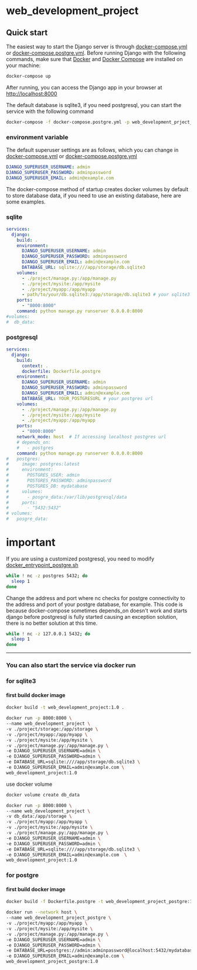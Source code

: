 # web_development_project

## Quick start
The easiest way to start the Django server is through [docker-compose.yml](docker-compose.yml) or [docker-compose.postgre.yml](docker-compose.postgre.yml). Before running Django with the following commands, make sure that [Docker](https://docs.docker.com/get-docker/) and [Docker Compose](https://docs.docker.com/compose/install/) are installed on your machine:

```bash
docker-compose up
```

After running, you can access the Django app in your browser at [http://localhost:8000](http://localhost:8000) 


The default database is sqlite3, if you need postgresql, you can start the service with the following command

```bash
docker-compose -f docker-compose.postgre.yml -p web_development_prject_postgre  up
```
### environment variable

The default superuser settings are as follows, which you can change in [docker-compose.yml](docker-compose.yml) or [docker-compose.postgre.yml](docker-compose.postgre.yml)

```yml
DJANGO_SUPERUSER_USERNAME: admin
DJANGO_SUPERUSER_PASSWORD: adminpassword
DJANGO_SUPERUSER_EMAIL: admin@example.com
```

The docker-compose method of startup creates docker volumes by default to store database data, if you need to use an existing database, here are some examples.
### sqlite
```yml
services:
  django:
    build: .
    environment:
      DJANGO_SUPERUSER_USERNAME: admin
      DJANGO_SUPERUSER_PASSWORD: adminpassword
      DJANGO_SUPERUSER_EMAIL: admin@example.com
      DATABASE_URL: sqlite:////app/storage/db.sqlite3
    volumes:
      - ./project/manage.py:/app/manage.py
      - ./project/mysite:/app/mysite
      - ./project/myapp:/app/myapp
      - path/to/your/db.sqlite3:/app/storage/db.sqlite3 # your sqlite3 db path
    ports:
      - "8000:8000"
    command: python manage.py runserver 0.0.0.0:8000
#volumes:
#  db_data:
```
### postgresql

```yml
services:
  django:
    build:
      context: .
      dockerfile: Dockerfile.postgre
    environment:
      DJANGO_SUPERUSER_USERNAME: admin
      DJANGO_SUPERUSER_PASSWORD: adminpassword
      DJANGO_SUPERUSER_EMAIL: admin@example.com
      DATABASE_URL: YOUR_POSTGRESURL # your postgres url
    volumes:
      - ./project/manage.py:/app/manage.py
      - ./project/mysite:/app/mysite
      - ./project/myapp:/app/myapp
    ports:
      - "8000:8000"
    network_mode: host  # If accessing localhost postgres url
    # depends_on:
    #   - postgres
    command: python manage.py runserver 0.0.0.0:8000
#   postgres:
#     image: postgres:latest
#     environment:
#       POSTGRES_USER: admin
#       POSTGRES_PASSWORD: adminpassword
#       POSTGRES_DB: mydatabase
#     volumes:
#       - posgre_data:/var/lib/postgresql/data
#     ports:
#       - "5432:5432"
# volumes:
#   posgre_data:
```

# important
If you are using a customized postgresql, you need to modify [docker_entrypoint_postgre.sh](project/docker_entrypoint_postgre.sh)
```sh
while ! nc -z postgres 5432; do
  sleep 1
done
```
Change the address and port where nc checks for postgre connectivity to the address and port of your postgre database, for example.
This code is because docker-compose sometimes depends_on doesn't work and starts django before postgresql is fully started causing an exception solution, there is no better solution at this time.
```sh
while ! nc -z 127.0.0.1 5432; do
  sleep 1
done
```

---

### You can also start the service via docker run 

### for sqlite3
#### first build docker image
```bash
docker build -t web_development_project:1.0 .
```

```bash
docker run -p 8000:8000 \
--name web_development_project \
-v ./project/storage:/app/storage \
-v ./project/myapp:/app/myapp \
-v ./project/mysite:/app/mysite \
-v ./project/manage.py:/app/manage.py \
-e DJANGO_SUPERUSER_USERNAME=admin \
-e DJANGO_SUPERUSER_PASSWORD=admin \
-e DATABASE_URL=sqlite:////app/storage/db.sqlite3 \
-e DJANGO_SUPERUSER_EMAIL=admin@example.com \
web_development_project:1.0
```

use docker volume

```bash
docker volume create db_data
```
```bash
docker run -p 8000:8000 \
--name web_development_project \
-v db_data:/app/storage \
-v ./project/myapp:/app/myapp \
-v ./project/mysite:/app/mysite \
-v ./project/manage.py:/app/manage.py \
-e DJANGO_SUPERUSER_USERNAME=admin \
-e DJANGO_SUPERUSER_PASSWORD=admin \
-e DATABASE_URL=sqlite:////app/storage/db.sqlite3 \
-e DJANGO_SUPERUSER_EMAIL=admin@example.com  \
web_development_project:1.0
```

### for postgre
#### first build docker image
```bash
docker build -f Dockerfile.postgre -t web_development_project_postgre:1.0 .
```

```bash
docker run --network host \
--name web_development_project_postgre \
-v ./project/myapp:/app/myapp \
-v ./project/mysite:/app/mysite \
-v ./project/manage.py:/app/manage.py \
-e DJANGO_SUPERUSER_USERNAME=admin \
-e DJANGO_SUPERUSER_PASSWORD=admin \
-e DATABASE_URL=postgres://admin:adminpassword@localhost:5432/mydatabase \
-e DJANGO_SUPERUSER_EMAIL=admin@example.com \
web_development_project_postgre:1.0
```

